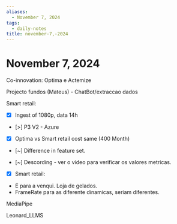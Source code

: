 ```yaml
---
aliases:
  - November 7, 2024
tags:
  - daily-notes
title: november-7,-2024
---
```


# November 7, 2024
Co-innovation:
Optima e Actemize

Projecto fundos (Mateus) - ChatBot/extraccao dados

Smart retail:
- [x] Ingest of 1080p, data 14h 

- [>] P3 V2 - Azure 

- [x] Optima vs Smart retail cost same (400 Month)
- [~] Difference in feature set.

- [~] Descording - ver o video para verificar os valores metricas. 

- [x] Smart retail:
- E para a venqui. Loja de gelados.
- FrameRate para as diferente dinamicas, seriam diferentes.

MediaPipe

Leonard_LLMS 


